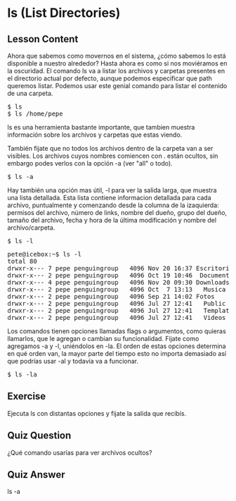 # ls (List Directories)

## Lesson Content

Ahora que sabemos como movernos en el sistema, ¿cómo sabemos lo está disponible a nuestro alrededor? Hasta ahora es como si nos moviéramos en la oscuridad.  El comando ls va a listar los archivos y carpetas presentes en el directorio actual por defecto, aunque podemos especificar que path queremos listar. Podemos usar este genial comando para listar el contenido de una carpeta. 

<pre>$ ls
$ ls /home/pepe</pre>

ls es una herramienta bastante importante, que tambien muestra información sobre los archivos y carpetas que estas viendo.

También fijate que no todos los archivos dentro de la carpeta van a ser visibles. Los archivos cuyos nombres comiencen con . están ocultos, sin embargo podes verlos con la opción -a (ver "all" o todo).

<pre>$ ls -a</pre>

Hay también una opción mas útil, -l para ver la salida larga, que muestra una lista detallada. Esta lista contiene informacion detallada para cada archivo, puntualmente y comenzando desde la columna de la izaquierda: permisos del archivo, número de links, nombre del dueño, grupo del dueño, tamaño del archivo, fecha y hora de la última modificación y nombre del archivo/carpeta.

<pre>$ ls -l</pre>

<pre>pete@icebox:~$ ls -l
total 80
drwxr-x--- 7 pepe penguingroup   4096 Nov 20 16:37 Escritorio
drwxr-x--- 2 pepe penguingroup   4096 Oct 19 10:46  Documentos
drwxr-x--- 4 pepe penguingroup   4096 Nov 20 09:30 Downloads
drwxr-x--- 2 pepe penguingroup   4096 Oct  7 13:13   Musica
drwxr-x--- 2 pepe penguingroup   4096 Sep 21 14:02 Fotos
drwxr-x--- 2 pepe penguingroup   4096 Jul 27 12:41   Public
drwxr-x--- 2 pepe penguingroup   4096 Jul 27 12:41   Templates
drwxr-x--- 2 pepe penguingroup   4096 Jul 27 12:41   Videos</pre>

Los comandos tienen opciones llamadas flags o argumentos, como quieras llamarlos, que le agregan o cambian su funcionalidad. Fijate como agregamos -a y -l, uniéndolos en -la. El orden de estas opciones determina en qué orden van, la mayor parte del tiempo esto no importa demasiado así que podrías usar -al y todavía va a funcionar.

<pre>$ ls -la</pre>

## Exercise

Ejecuta ls con distantas opciones y fijate la salida que recibís.

## Quiz Question

¿Qué comando usarías para ver archivos ocultos?

## Quiz Answer

ls -a
